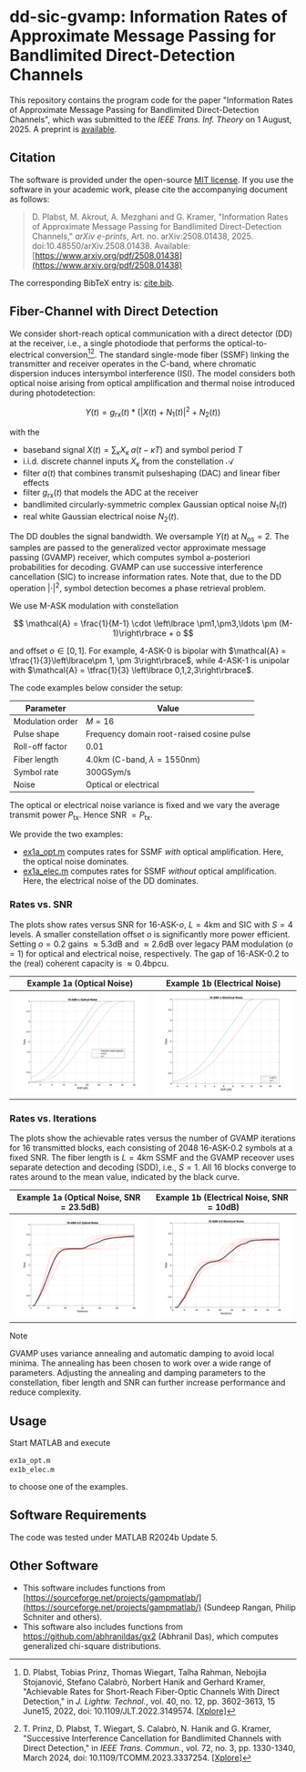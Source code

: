 # dd-sic-gvamp: Information Rates of Approximate Message Passing for Bandlimited Direct-Detection Channels

This repository contains the program code for the paper "Information Rates of Approximate Message Passing for Bandlimited Direct-Detection Channels", which was submitted to the *IEEE Trans. Inf. Theory* on 1 August, 2025. A preprint is [available](https://www.arxiv.org/pdf/2508.01438). 

## Citation

The software is provided under the open-source [MIT license](https://opensource.org/licenses/MIT). If you use the software in your academic work, please cite the accompanying document as follows: 

> D. Plabst, M. Akrout, A. Mezghani and G. Kramer, "Information Rates of Approximate Message Passing for Bandlimited Direct-Detection Channels," _arXiv e-prints_, Art. no. arXiv:2508.01438, 2025. doi:10.48550/arXiv.2508.01438. Available: [https://www.arxiv.org/pdf/2508.01438](https://www.arxiv.org/pdf/2508.01438)

The corresponding BibTeX entry is: [cite.bib](cite.bib).


## Fiber-Channel with Direct Detection 

We consider short-reach optical communication with a direct detector (DD) at the receiver, i.e., a single photodiode that performs the optical-to-electrical conversion[^1][^2]. The standard single-mode fiber (SSMF) linking the transmitter and receiver operates in the C-band, where chromatic dispersion induces intersymbol interference (ISI). The model considers both optical noise arising from optical amplification and thermal noise introduced during photodetection: 

$$
Y(t) =  g_\mathrm{rx}(t) * \left(\left\lvert X(t) + N_1(t)\right\rvert^2 + N_2(t) \right)
$$

with the 
- baseband signal $X(t) = \sum_\kappa X_\kappa \; a(t-\kappa T)$  and symbol period $T$
- i.i.d. discrete channel inputs $X_\kappa$ from the constellation $\mathcal{A}$ 
- filter $a(t)$ that combines transmit pulseshaping (DAC) and linear fiber effects
- filter $g_\mathrm{rx}(t)$ that models the ADC at the receiver
- bandlimited circularly-symmetric complex Gaussian optical noise $N_1(t)$
- real white Gaussian electrical noise $N_2(t)$.

The DD doubles the signal bandwidth. We oversample $Y(t)$ at $N_\text{os} = 2$. The samples are passed to the generalized vector approximate message passing (GVAMP) receiver, which computes symbol a-posteriori probabilities for decoding. GVAMP can use successive interference cancellation (SIC) to increase information rates. Note that, due to the DD operation $|\cdot|^2$, symbol detection becomes a phase retrieval problem.

We use M-ASK modulation with constellation 

$$
 \mathcal{A} = 
    \frac{1}{M-1} \cdot \left\lbrace \pm1,\pm3,\ldots \pm (M-1)\right\rbrace + o
$$

and offset $o \in [0,1]$. For example, $4$-ASK-$0$ is bipolar with $\mathcal{A} = \tfrac{1}{3}\left\lbrace\pm 1, \pm 3\right\rbrace$, while $4$-ASK-$1$ is unipolar with $\mathcal{A} = \tfrac{1}{3} \left\lbrace 0,1,2,3\right\rbrace$.

The code examples below consider the setup:

Parameter                 | Value                         
| ------------------ |-------------------------- |
Modulation order          | $M = 16$
Pulse shape               | Frequency domain root-raised cosine pulse
Roll-off factor           | $0.01$
Fiber length              | $4.0  \mathrm{km}$ (C-band, $\lambda=1550 \mathrm{nm}$)
Symbol rate               | $300  \mathrm{GSym/s}$ 
Noise                     |  Optical or electrical   

The optical or electrical noise variance is fixed and we vary the average transmit power $P_\text{tx}$. Hence SNR $= P_\text{tx}$. 

We provide the two examples: 
- [ex1a_opt.m](ex1a_opt.m) computes rates for SSMF _with_ optical amplification. Here, the optical noise dominates.
- [ex1a_elec.m](ex1b_elec.m) computes rates for SSMF _without_ optical amplification. Here, the electrical noise of the DD dominates.


### Rates vs. SNR

The plots show rates versus SNR for $16$-ASK-$o$, $L=4\mathrm{km}$ and SIC with $S=4$ levels. A smaller constellation offset $o$ is significantly more power efficient. Setting $o=0.2$ gains $\approx 5.3 \mathrm{dB}$ and $\approx 2.6 \mathrm{dB}$  over legacy PAM modulation ($o=1$)  for optical and  electrical noise, respectively. The gap of $16$-ASK-$0.2$ to the (real) coherent capacity is $\approx 0.4\mathrm{bpcu}$.  

| Example 1a (Optical Noise) | Example 1b (Electrical Noise)|
|--------|--------|
| ![Example 1a](png/optical-16-ASK-o_rates.png) | ![Example 1b](png/electrical-16-ASK-o_rates.png) |


### Rates vs. Iterations

The plots show the achievable rates versus the number of GVAMP iterations for $16$ transmitted blocks, each consisting of $2048$ $16$-ASK-$0.2$ symbols at a fixed SNR. The fiber length is $L = 4\mathrm{km}$ SSMF and the GVAMP receover uses separate detection and decoding (SDD), i.e., $S = 1$. All $16$ blocks converge to rates around to the mean value, indicated by the black curve.


| Example 1a (Optical Noise, $\mathrm{SNR}=23.5 \mathrm{dB}$) | Example 1b (Electrical Noise, $\mathrm{SNR}=10 \mathrm{dB}$)|
|--------|--------|
| ![Example 1a](png/optical_16-ASK-0.2_SNR=23.5dB_SDD_rate_trace.png) | ![Example 1b](png/electrical_16-ASK-0.2_SNR=10dB_SDD_rate_trace.png) |


> [!NOTE]
> GVAMP uses variance annealing and automatic damping to avoid local minima. The annealing has been chosen to work over a wide range of parameters. Adjusting the annealing and damping parameters to the constellation, fiber length and SNR can further increase performance and reduce complexity. 


## Usage

Start MATLAB and execute 

    ex1a_opt.m   
    ex1b_elec.m

to choose one of the examples. 

[^1]: D. Plabst, Tobias Prinz, Thomas Wiegart, Talha Rahman, Nebojša Stojanović, Stefano Calabrò, Norbert Hanik and Gerhard Kramer, "Achievable Rates for Short-Reach Fiber-Optic Channels With Direct Detection," in *J. Lightw. Technol.*, vol. 40, no. 12, pp. 3602-3613, 15 June15, 2022, doi: 10.1109/JLT.2022.3149574. [[Xplore]](https://ieeexplore.ieee.org/document/9707620)

[^2]: T. Prinz, D. Plabst, T. Wiegart, S. Calabrò, N. Hanik and G. Kramer, "Successive Interference Cancellation for Bandlimited Channels with Direct Detection," in *IEEE Trans. Commun.*, vol. 72, no. 3, pp. 1330-1340, March 2024, doi: 10.1109/TCOMM.2023.3337254.  [[Xplore]](https://ieeexplore.ieee.org/document/10328977)


## Software Requirements 

The code was tested under MATLAB R2024b Update 5. 

## Other Software 

- This software includes functions from [https://sourceforge.net/projects/gampmatlab/](https://sourceforge.net/projects/gampmatlab/) (Sundeep Rangan, Philip Schniter and others). 
- This software also includes functions from https://github.com/abhranildas/gx2 (Abhranil Das), which computes generalized chi-square distributions. 